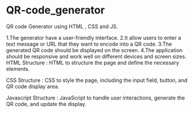 # QR-code_generator
QR code Generator using HTML , CSS and JS.

1.The generator have a user-friendly interface.
2.It allow users to enter a text message or URL that they want to encode into a QR code.
3.The generated QR code should be displayed on the screen.
4.The application should be responsive and work well on different devices and screen sizes.
HTML Structure : HTML to structure the page and define the necessary elements.

CSS Structure : CSS to style the page, including the input field, button, and QR code display area.

Javascript Structure : JavaScript to handle user interactions, generate the QR code, and update the display.

